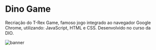 # Dino Game

Recriação do T-Rex Game, famoso jogo integrado ao navegador Google Chrome, utilizando: JavaScript, HTML e CSS. Desenvolvido no curso da DIO.

![banner](https://github.com/hildebrandofilho/dino-game-dio/blob/main/readme.png)
